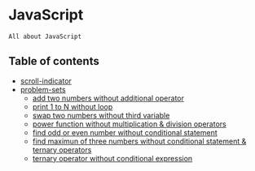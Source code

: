 # JavaScript

    All about JavaScript

## Table of contents

-   [scroll-indicator]()
-   [problem-sets]()
    -   [add two numbers without additional operator]()
    -   [print 1 to N without loop]()
    -   [swap two numbers without third variable]()
    -   [power function without multiplication & division operators]()
    -   [find odd or even number without conditional statement]()
    -   [find maximun of three numbers without conditional statement & ternary operators]()
    -   [ternary operator without conditional expression]()
